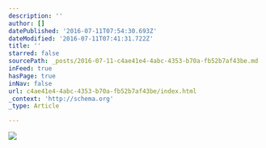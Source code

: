```yaml
---
description: ''
author: []
datePublished: '2016-07-11T07:54:30.693Z'
dateModified: '2016-07-11T07:41:31.722Z'
title: ''
starred: false
sourcePath: _posts/2016-07-11-c4ae41e4-4abc-4353-b70a-fb52b7af43be.md
inFeed: true
hasPage: true
inNav: false
url: c4ae41e4-4abc-4353-b70a-fb52b7af43be/index.html
_context: 'http://schema.org'
_type: Article

---
```

![](https://the-grid-user-content.s3-us-west-2.amazonaws.com/718a7cf0-32d3-432b-9d1b-c11f545a9bcb.png)